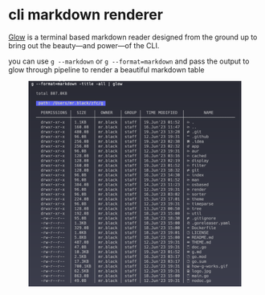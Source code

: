 # cli markdown renderer

[Glow](https://github.com/charmbracelet/glow) is a terminal based markdown reader designed from the ground up to bring out the beauty—and power—of the CLI.

you can use `g --markdown` or `g --format=markdown` and pass the output to glow through pipeline to render a beautiful markdown table

<figure><img src="../../.gitbook/assets/截屏2023-06-19 13.29.14.png" alt=""><figcaption></figcaption></figure>
